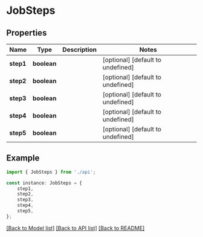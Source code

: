 # JobSteps


## Properties

Name | Type | Description | Notes
------------ | ------------- | ------------- | -------------
**step1** | **boolean** |  | [optional] [default to undefined]
**step2** | **boolean** |  | [optional] [default to undefined]
**step3** | **boolean** |  | [optional] [default to undefined]
**step4** | **boolean** |  | [optional] [default to undefined]
**step5** | **boolean** |  | [optional] [default to undefined]

## Example

```typescript
import { JobSteps } from './api';

const instance: JobSteps = {
    step1,
    step2,
    step3,
    step4,
    step5,
};
```

[[Back to Model list]](../README.md#documentation-for-models) [[Back to API list]](../README.md#documentation-for-api-endpoints) [[Back to README]](../README.md)
